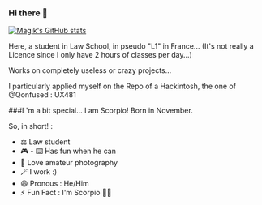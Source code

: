 ### Hi there 👋

[![Magik's GitHub stats](https://github-readme-stats.vercel.app/api?username=useddiscord)](https://github.com/UsedDiscord/github-readme-stats)

Here, a student in Law School, in pseudo "L1" in France... (It's not really a Licence since I only have 2 hours of classes per day...)

Works on completely useless or crazy projects...

I particularly applied myself on the Repo of a Hackintosh, the one of @Qonfused : UX481

###I 'm a bit special... I am Scorpio! Born in November.

So, in short! :

- ⚖️ Law student
- 🎮 - ⌨️ Has fun when he can
- 📸 Love amateur photography
- 🪄 I work :)
- 😄 Pronous : He/Him
- ⚡ Fun Fact : I'm Scorpio 🦂♏
